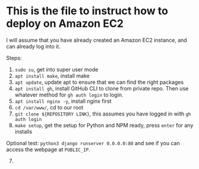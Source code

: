 # This is the file to instruct how to deploy on Amazon EC2

I will assume that you have already created an Amazon EC2 instance, and can already log into it. 

Steps: 

1. `sudo su`, get into super user mode
2. `apt install make`, install make
3. `apt update`, update apt to ensure that we can find the right packages
4. `apt install gh`, install GitHub CLI to clone from private repo. Then use whatever method for `gh auth login` to login. 
5. `apt install nginx -y`, install nginx first
6. `cd /var/www/`, cd to our root
7. `git clone ${REPOSITORY LINK}`, this assumes you have logged in with `gh auth login`
8. `make setup`, get the setup for Python and NPM ready, press `enter` for any installs

Optional test: `python3 django runserver 0.0.0.0:80` and see if you can access the webpage at `PUBLIC_IP`. 

7. 